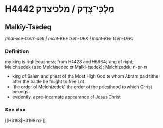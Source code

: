 # H4442 מַלְכִּי־צֶדֶק / מלכיצדק

## Malkîy-Tsedeq

_(mal-kee-tseh'-dek | mahl-KEE tseh-DEK | mahl-KEE tseh-DEK)_

### Definition

my king is righteousness; from H4428 and H6664; king of right; Melchisedek (also Melchisedec or Malki-tsedek); Melchizedek; n-pr-m

- king of Salem and priest of the Most High God to whom Abram paid tithe after the battle he fought to free Lot
- 'the order of Melchizedek' the order of the priesthood to which Christ belongs
- evidently, a pre-incarnate appearance of Jesus Christ

### See also

[[H3198|H3198 יכח]]
